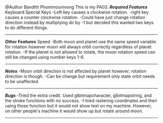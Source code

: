 @Author Bandith Phommounivong
This is my PA03. 
***Required Features***
Keyboard Special Keys
-Left key causes a clockwise rotation.
-right key causes a counter clockwise rotation.
-Could have just change rotation direction instead by multiplying dir by -1 but decided this wanted two keys to do different things.
***********************

***Other Features***
Speed
-Both moon and planet use the same speed variable for rotation however moon will always orbit correctly regardless of planet rotation.
-If the planet is not allowed to rotate, the moon rotation speed can still be changed using number keys 1-6.
********************

***Notes***
-Moon orbit direction is not affected by planet however, rotation direction is though.
-Can be change but requirement only state orbit needs to be unaffected.   
***********

***Bugs***
-Tried the extra credit. Used glbitmapcharacter, glbitmapstring, and the stroke functions with no success. 
-I tried rastering coordinates and then using those function but it would not show text on my machine. However, on other people's machine it would show up but rotate around moon. 
**********
